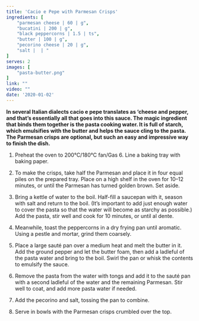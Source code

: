```yaml
---
title: 'Cacio e Pepe with Parmesan Crisps'
ingredients: [
    "parmesan cheese | 60 | g",
    "bucatini | 200 | g",
    "black peppercorns | 1.5 | ts",
    "butter | 100 | g",
    "pecorino cheese | 20 | g",
    "salt |  | "
]
serves: 2
images: [
    "pasta-butter.png"
]
link: ""
video: ""
date: '2020-01-02'
---
```


**In several Italian dialects cacio e pepe translates as ‘cheese and
pepper, and that’s essentially all that goes into this sauce. The
magic ingredient that binds them together is the pasta cooking
water. It is full of starch, which emulsifies with the butter and helps
the sauce cling to the pasta. The Parmesan crisps are optional, but
such an easy and impressive way to finish the dish.**

1. Preheat the oven to 200°C/180°C fan/Gas 6. Line a baking tray
with baking paper.

2. To make the crisps, take half the Parmesan and place it in four
equal piles on the prepared tray. Place on a high shelf in the
oven for 10–12 minutes, or until the Parmesan has turned golden
brown. Set aside.

3. Bring a kettle of water to the boil. Half-fill a saucepan with it,
season with salt and return to the boil. (It’s important to add just
enough water to cover the pasta so that the water will become
as starchy as possible.) Add the pasta, stir well and cook for 10
minutes, or until al dente.

4. Meanwhile, toast the peppercorns in a dry frying pan until
aromatic. Using a pestle and mortar, grind them coarsely.

5. Place a large sauté pan over a medium heat and melt the butter
in it. Add the ground pepper and let the butter foam, then add a
ladleful of the pasta water and bring to the boil. Swirl the pan or
whisk the contents to emulsify the sauce.

6. Remove the pasta from the water with tongs and add it to the
sauté pan with a second ladleful of the water and the remaining
Parmesan. Stir well to coat, and add more pasta water if
needed.

7. Add the pecorino and salt, tossing the pan to combine.

8. Serve in bowls with the Parmesan crisps crumbled over the top.
